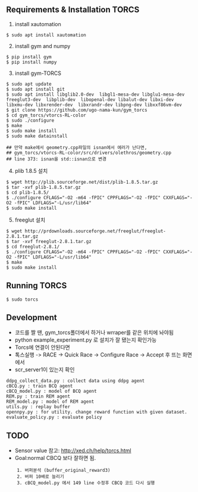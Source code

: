 ## Requirements & Installation TORCS
1. install xautomation
```
$ sudo apt install xautomation
```
2. install gym and numpy
```
$ pip install gym
$ pip install numpy
```
3. install gym-TORCS
```
$ sudo apt update
$ sudo apt install git
$ sudo apt install libglib2.0-dev  libgl1-mesa-dev libglu1-mesa-dev  freeglut3-dev  libplib-dev  libopenal-dev libalut-dev libxi-dev libxmu-dev libxrender-dev  libxrandr-dev libpng-dev libxxf86vm-dev
$ git clone https://github.com/ugo-nama-kun/gym_torcs
$ cd gym_torcs/vtorcs-RL-color
$ sudo ./configure
$ make 
$ sudo make install
$ sudo make datainstall

## 만약 make에서 geometry.cpp파일의 isnan에서 에러가 난다면,
## gym_torcs/vtorcs-RL-color/src/drivers/olethros/geometry.cpp
## line 373: isnan을 std::isnan으로 변경
```
4. plib 1.8.5 설치
```
$ wget http://plib.sourceforge.net/dist/plib-1.8.5.tar.gz
$ tar -xvf plib-1.8.5.tar.gz
$ cd plib-1.8.5/
$ ./configure CFLAGS="-O2 -m64 -fPIC" CPPFLAGS="-O2 -fPIC" CXXFLAGS="-O2 -fPIC" LDFLAGS="-L/usr/lib64"
$ sudo make install
```
5. freeglut 설치
```
$ wget http://prdownloads.sourceforge.net/freeglut/freeglut-2.8.1.tar.gz
$ tar -xvf freeglut-2.8.1.tar.gz
$ cd freeglut-2.8.1/
$ ./configure CFLAGS="-O2 -m64 -fPIC" CPPFLAGS="-O2 -fPIC" CXXFLAGS="-O2 -fPIC" LDFLAGS="-L/usr/lib64"
$ make
$ sudo make install
```

## Running TORCS 
```
$ sudo torcs
```

## Development
- 코드를 짤 땐, gym_torcs폴더에서 하거나 wrraper를 같은 위치에 놔야됨
- python example_experiment.py 로 설치가 잘 됐는지 확인가능
- Torcs에 연결이 안된다면
- 톡스실행 -> RACE -> Quick Race -> Configure Race -> Accept 후 뜨는 화면에서
- scr_server1이 있는지 확인

```
ddpg_collect_data.py : collect data using ddpg agent
cBCQ.py : train BCQ agent
cBCQ_model.py : model of BCQ agent
REM.py : train REM agent
REM_model.py : model of REM agent
utils.py : replay buffer
opennpy.py : for utility. change reward function with given dataset.
evaluate_policy.py : evaluate policy
```

## TODO
- Sensor value 참고: http://xed.ch/help/torcs.html
- Goal:normal CBCQ 보다 잘하면 됨.
```
    1. 버퍼분석 (buffer_original_reward3)
    2. 버퍼 10배로 늘리기
    3. cBCQ_model.py 에서 149 line 수정후 CBCQ 코드 다시 실행
```
